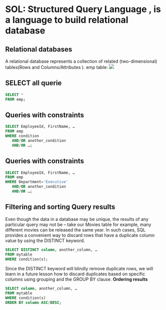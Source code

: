 # SOL: **Structured Query Language , is a language to build relational database**

## Relational databases
 A relational database represents a collection of related (two-dimensional) tables(Rows and Columns/Attributes ).
 emp table:
 ![](https://lennilobel.files.wordpress.com/2016/09/temporal02.png)
 
 ## SELECT all querie
 
 ```sql
 SELECT * 
FROM emp;
```
 ## Queries with constraints
 
 ```sql
 SELECT EmployeeId, FirstName, …
FROM emp
WHERE condition
    AND/OR another_condition
    AND/OR …;
 ```
 
 ## Queries with constraints
 ```sql
 SELECT EmployeeId, FirstName, …
FROM emp
WHERE Department='Executive'
    AND/OR another_condition
    AND/OR …;
 ```
 
 ## Filtering and sorting Query results
 
 
 Even though the data in a database may be unique, the results of any particular query may not be – take our Movies table for example, many different movies can be released the same year. In such cases, SQL provides a convenient way to discard rows that have a duplicate column value by using the DISTINCT keyword.
  ```sql
 SELECT DISTINCT column, another_column, …
FROM mytable
WHERE condition(s);
 ```
 Since the DISTINCT keyword will blindly remove duplicate rows, we will learn in a future lesson how to discard duplicates based on specific columns using grouping and the GROUP BY clause.
 **Ordering results**
 
   ```sql
 SELECT column, another_column, …
FROM mytable
WHERE condition(s)
ORDER BY column ASC/DESC;

 ```
 
